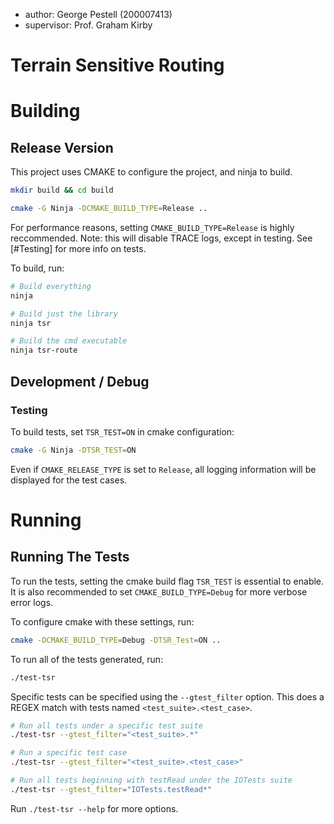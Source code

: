 - author: George Pestell (200007413)
- supervisor: Prof. Graham Kirby

# Terrain Sensitive Routing

# Building

## Release Version

This project uses CMAKE to configure the project, and ninja to build.

```bash
mkdir build && cd build

cmake -G Ninja -DCMAKE_BUILD_TYPE=Release ..
```

For performance reasons, setting `CMAKE_BUILD_TYPE=Release` is highly reccommended. Note: this will disable TRACE logs, except in testing. See [#Testing] for more info on tests. 

To build, run:

```bash
# Build everything
ninja

# Build just the library
ninja tsr

# Build the cmd executable
ninja tsr-route
```

## Development / Debug

### Testing

To build tests, set `TSR_TEST=ON` in cmake configuration:

```bash
cmake -G Ninja -DTSR_TEST=ON
```

Even if `CMAKE_RELEASE_TYPE` is set to `Release`, all logging information will be displayed for the test cases.

# Running

## Running The Tests

To run the tests, setting the cmake build flag `TSR_TEST` is essential to enable. It is also recommended to set  `CMAKE_BUILD_TYPE=Debug` for more verbose error logs.

To configure cmake with these settings, run:

```bash
cmake -DCMAKE_BUILD_TYPE=Debug -DTSR_Test=ON ..
```

To run all of the tests generated, run:

```bash
./test-tsr
```

Specific tests can be specified using the `--gtest_filter` option. This does a REGEX match with tests named `<test_suite>.<test_case>`.

```bash
# Run all tests under a specific test suite
./test-tsr --gtest_filter="<test_suite>.*"

# Run a specific test case
./test-tsr --gtest_filter="<test_suite>.<test_case>"

# Run all tests beginning with testRead under the IOTests suite
./test-tsr --gtest_filter="IOTests.testRead*"
```

Run `./test-tsr --help` for more options.